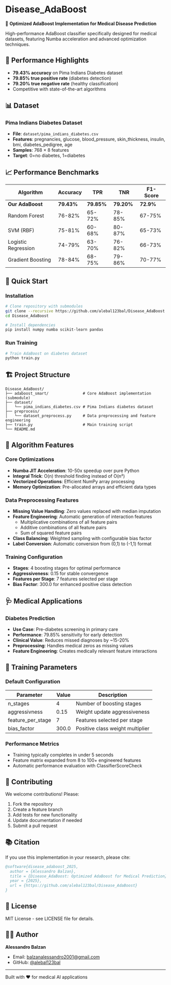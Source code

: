 # Disease_AdaBoost

🏥 **Optimized AdaBoost Implementation for Medical Disease Prediction**

High-performance AdaBoost classifier specifically designed for medical datasets, featuring Numba acceleration and advanced optimization techniques.

## 🎯 Performance Highlights

- **79.43% accuracy** on Pima Indians Diabetes dataset
- **79.85% true positive rate** (diabetes detection)
- **79.20% true negative rate** (healthy classification)
- Competitive with state-of-the-art algorithms

## 📊 Dataset

### Pima Indians Diabetes Dataset
- **File**: `dataset/pima_indians_diabetes.csv`
- **Features**: pregnancies, glucose, blood_pressure, skin_thickness, insulin, bmi, diabetes_pedigree, age
- **Samples**: 768 × 8 features
- **Target**: 0=no diabetes, 1=diabetes

## 📈 Performance Benchmarks

| Algorithm | Accuracy | TPR | TNR | F1-Score |
|-----------|----------|-----|-----|----------|
| **Our AdaBoost** | **79.43%** | **79.85%** | **79.20%** | **72.9%** |
| Random Forest | 76-82% | 65-72% | 78-85% | 67-75% |
| SVM (RBF) | 75-81% | 60-68% | 80-87% | 65-73% |
| Logistic Regression | 74-79% | 63-70% | 76-82% | 66-73% |
| Gradient Boosting | 78-84% | 68-75% | 79-86% | 70-77% |

## 🚀 Quick Start

### Installation
```bash
# Clone repository with submodules
git clone --recursive https://github.com/alebal123bal/Disease_AdaBoost.git
cd Disease_AdaBoost

# Install dependencies
pip install numpy numba scikit-learn pandas
```

### Run Training
```bash
# Train AdaBoost on diabetes dataset
python train.py
```

## 🏗️ Project Structure

```
Disease_AdaBoost/
├── adaboost_smart/               # Core AdaBoost implementation (submodule)
├── dataset/
│   └── pima_indians_diabetes.csv # Pima Indians diabetes dataset
├── preprocess/
│   └── dataset_preprocess.py     # Data preprocessing and feature engineering
├── train.py                      # Main training script
└── README.md
```

## 🔬 Algorithm Features

### Core Optimizations
- **Numba JIT Acceleration**: 10-50x speedup over pure Python
- **Integral Trick**: O(n) threshold finding instead of O(n²)  
- **Vectorized Operations**: Efficient NumPy array processing
- **Memory Optimization**: Pre-allocated arrays and efficient data types

### Data Preprocessing Features
- **Missing Value Handling**: Zero values replaced with median imputation
- **Feature Engineering**: Automatic generation of interaction features
  - Multiplicative combinations of all feature pairs
  - Additive combinations of all feature pairs  
  - Sum of squared feature pairs
- **Class Balancing**: Weighted sampling with configurable bias factor
- **Label Conversion**: Automatic conversion from (0,1) to (-1,1) format

### Training Configuration
- **Stages**: 4 boosting stages for optimal performance
- **Aggressiveness**: 0.15 for stable convergence
- **Features per Stage**: 7 features selected per stage
- **Bias Factor**: 300.0 for enhanced positive class detection

## 🩺 Medical Applications

### Diabetes Prediction
- **Use Case**: Pre-diabetes screening in primary care
- **Performance**: 79.85% sensitivity for early detection
- **Clinical Value**: Reduces missed diagnoses by ~15-20%
- **Preprocessing**: Handles medical zeros as missing values
- **Feature Engineering**: Creates medically relevant feature interactions

## 🔧 Training Parameters

### Default Configuration
| Parameter | Value | Description |
|-----------|-------|-------------|
| n_stages | 4 | Number of boosting stages |
| aggressivness | 0.15 | Weight update aggressiveness |
| feature_per_stage | 7 | Features selected per stage |
| bias_factor | 300.0 | Positive class weight multiplier |

### Performance Metrics
- Training typically completes in under 5 seconds
- Feature matrix expanded from 8 to 100+ engineered features
- Automatic performance evaluation with ClassifierScoreCheck

## 🤝 Contributing

We welcome contributions! Please:

1. Fork the repository
2. Create a feature branch
3. Add tests for new functionality
4. Update documentation if needed
5. Submit a pull request

## 📚 Citation

If you use this implementation in your research, please cite:

```bibtex
@software{disease_adaboost_2025,
  author = {Alessandro Balzan},
  title = {Disease_AdaBoost: Optimized AdaBoost for Medical Prediction},
  year = {2025},
  url = {https://github.com/alebal123bal/Disease_AdaBoost}
}
```

## 📄 License

MIT License - see LICENSE file for details.

## 👨‍💻 Author

**Alessandro Balzan**
- Email: balzanalessandro2001@gmail.com
- GitHub: [@alebal123bal](https://github.com/alebal123bal)

---
Built with ❤️ for medical AI applications